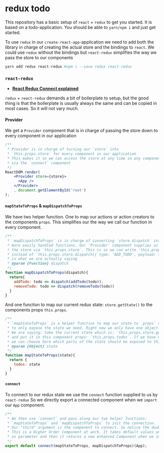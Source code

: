 # redux todo

This repository has a basic setup of `react` + `redux` to get you started. It is based on a todo-application. You should be able to `yarn/npm i` and just get started.

To use `redux` in our `create-react-app`-application we need to add both the library in charge of creating the actual store and the bindings to `react`. We could use `redux` without the bindings but `react-redux` simplifies the way we pass the store to our components

```bash
yarn add redux react-redux #npm i --save redux react-redux
```

### `react-redux`

* [**React Redux Connect explained**](http://www.sohamkamani.com/blog/2017/03/31/react-redux-connect-explained/)

`redux` + `react-redux` demands a bit of boilerplate to setup, but the good thing is that the boilerplate is usually always the same and can be copied in most cases. So it will not vary much.

#### Provider
We get a `Provider` component that is in charge of passing the store down to every component in our application

```jsx
/**
 * Provider is in charge of turning our `store` into 
 * `this.props.store` for every component in our application
 * This makes it so we can access the store at any time in any component
 * via the `connect` component
 */
ReactDOM.render(
    <Provider store={store}>
      <App />
    </Provider> 
    , document.getElementById('root')
);
```

#### `mapStateToProps` & `mapDispatchToProps`

We have two helper function. One to map our actions or action creators to the components `props`.
This simplifies our the way we call our function in every component.

```jsx
/**
 * `mapDispatchToProps` is in charge of converting `store.dispatch` into
 * more easily handled functions. Our 'Provider' component supplies us with
 * the store via `this.props.store`. This is so we can write 'this.props.addTodo'
 * instead of `this.props.store.dispatch({ type: 'ADD_TODO', payload: todo })` which
 * is what we are actually saying 
 * @param {Function} dispatch 
 */
function mapDispatchToProps(dispatch){
  return{
    addTodo: todo => dispatch(addTodo(todo)),
    removeTodo: todo => dispatch(removeTodo(todo))
  }
}

```

And one function to map our current redux state: `store.getState()` to the components props `this.props`.

```jsx
/**
 * `mapStateToProps` is a helper function to map our state to `props` and
 * to only expose the state we need. Right now we only have one object in our state: `todos`
 * We are saying: take the current state which is: `this.props.store.getState().todos`
 * and put it in this component props: `this.props.todos`. If we have multiple pieces of our state
 * we can choose here which parts of the state should be exposed to this component
 * @param {Object} state 
 */
function mapStateToProps(state){
  return {
    todos: state
  }
}

```

#### `connect`

To connect to our redux state we use the `connect` function supplied to us by `react-redux` So we directly export a connected component when we `import` our `App` component.

```jsx
/**
 * We then use `connect` and pass along our two helper functions: 
 * `mapStateToProps` and `mapDispatchToProps` to init the connection.
 * Our "third" argument is the component to connect. So notice the double ()()
 * This is a Higher Order Component at work. It takes default values and a Component
 * as parameter and then it returns a new enhanced Component when we import the Component
 */
export default connect(mapStateToProps, mapDispatchToProps)(App);
```